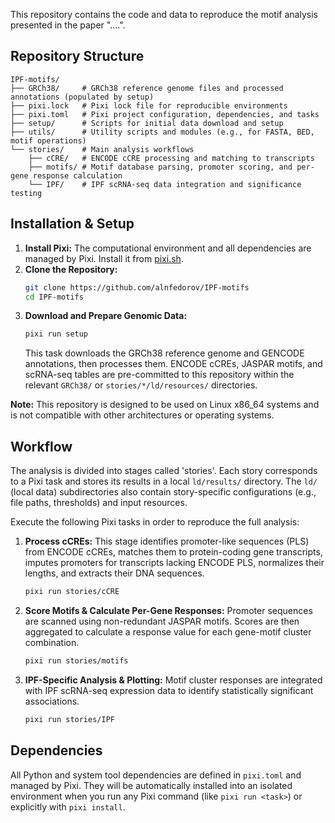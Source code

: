 This repository contains the code and data to reproduce the motif analysis presented in the paper "....".

## Repository Structure

```
IPF-motifs/
├── GRCh38/     # GRCh38 reference genome files and processed annotations (populated by setup)
├── pixi.lock   # Pixi lock file for reproducible environments
├── pixi.toml   # Pixi project configuration, dependencies, and tasks
├── setup/      # Scripts for initial data download and setup
├── utils/      # Utility scripts and modules (e.g., for FASTA, BED, motif operations)
└── stories/    # Main analysis workflows
    ├── cCRE/   # ENCODE cCRE processing and matching to transcripts
    ├── motifs/ # Motif database parsing, promoter scoring, and per-gene response calculation
    └── IPF/    # IPF scRNA-seq data integration and significance testing
```

## Installation & Setup

1. **Install Pixi:** The computational environment and all dependencies are managed by Pixi. Install it
   from [pixi.sh](https://pixi.sh/).
2. **Clone the Repository:**
   ```bash
   git clone https://github.com/alnfedorov/IPF-motifs
   cd IPF-motifs
   ```
3. **Download and Prepare Genomic Data:**
   ```bash
   pixi run setup
   ```
   This task downloads the GRCh38 reference genome and GENCODE annotations, then processes them. ENCODE cCREs, JASPAR
   motifs, and scRNA-seq tables are pre-committed to this repository within the relevant `GRCh38/` or
   `stories/*/ld/resources/` directories.

**Note:** This repository is designed to be used on Linux x86_64 systems and is not compatible with other architectures
or operating systems.

## Workflow

The analysis is divided into stages called 'stories'. Each story corresponds to a Pixi task and stores its results in a
local `ld/results/` directory. The `ld/` (local data) subdirectories also contain story-specific configurations (e.g.,
file paths, thresholds) and input resources.

Execute the following Pixi tasks in order to reproduce the full analysis:

1. **Process cCREs:**
   This stage identifies promoter-like sequences (PLS) from ENCODE cCREs, matches them to protein-coding gene
   transcripts, imputes promoters for transcripts lacking ENCODE PLS, normalizes their lengths, and extracts their DNA
   sequences.
   ```bash
   pixi run stories/cCRE
   ```
2. **Score Motifs & Calculate Per-Gene Responses:**
   Promoter sequences are scanned using non-redundant JASPAR motifs. Scores are then aggregated to calculate a response
   value for each gene-motif cluster combination.
   ```bash
   pixi run stories/motifs
   ```
3. **IPF-Specific Analysis & Plotting:**
   Motif cluster responses are integrated with IPF scRNA-seq expression data to identify statistically significant
   associations.
   ```bash
   pixi run stories/IPF
   ```

## Dependencies

All Python and system tool dependencies are defined in `pixi.toml` and managed by Pixi. They will be automatically
installed into an isolated environment when you run any Pixi command (like `pixi run <task>`) or explicitly with
`pixi install`.
